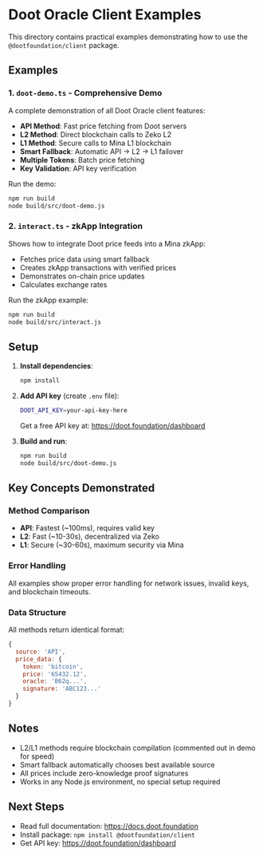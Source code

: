 # Doot Oracle Client Examples

This directory contains practical examples demonstrating how to use the `@dootfoundation/client` package.

## Examples

### 1. `doot-demo.ts` - Comprehensive Demo
A complete demonstration of all Doot Oracle client features:

- **API Method**: Fast price fetching from Doot servers
- **L2 Method**: Direct blockchain calls to Zeko L2
- **L1 Method**: Secure calls to Mina L1 blockchain
- **Smart Fallback**: Automatic API → L2 → L1 failover
- **Multiple Tokens**: Batch price fetching
- **Key Validation**: API key verification

Run the demo:
```bash
npm run build
node build/src/doot-demo.js
```

### 2. `interact.ts` - zkApp Integration
Shows how to integrate Doot price feeds into a Mina zkApp:

- Fetches price data using smart fallback
- Creates zkApp transactions with verified prices
- Demonstrates on-chain price updates
- Calculates exchange rates

Run the zkApp example:
```bash
npm run build
node build/src/interact.js
```

## Setup

1. **Install dependencies**:
   ```bash
   npm install
   ```

2. **Add API key** (create `.env` file):
   ```bash
   DOOT_API_KEY=your-api-key-here
   ```
   Get a free API key at: https://doot.foundation/dashboard

3. **Build and run**:
   ```bash
   npm run build
   node build/src/doot-demo.js
   ```

## Key Concepts Demonstrated

### Method Comparison
- **API**: Fastest (~100ms), requires valid key
- **L2**: Fast (~10-30s), decentralized via Zeko
- **L1**: Secure (~30-60s), maximum security via Mina

### Error Handling
All examples show proper error handling for network issues, invalid keys, and blockchain timeouts.

### Data Structure
All methods return identical format:
```javascript
{
  source: 'API',
  price_data: {
    token: 'bitcoin',
    price: '65432.12',
    oracle: 'B62q...',
    signature: 'ABC123...'
  }
}
```

## Notes

- L2/L1 methods require blockchain compilation (commented out in demo for speed)
- Smart fallback automatically chooses best available source
- All prices include zero-knowledge proof signatures
- Works in any Node.js environment, no special setup required

## Next Steps

- Read full documentation: https://docs.doot.foundation
- Install package: `npm install @dootfoundation/client`
- Get API key: https://doot.foundation/dashboard
